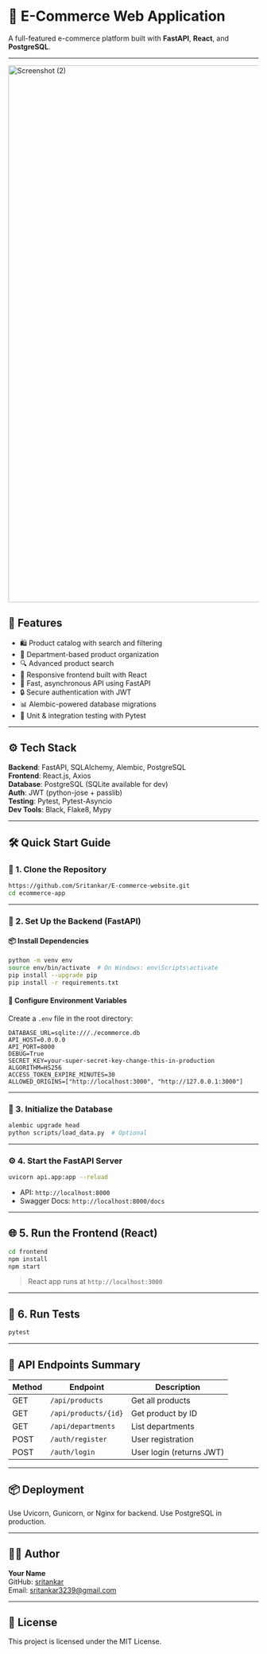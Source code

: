# 🛒 E-Commerce Web Application

A full-featured e-commerce platform built with **FastAPI**, **React**, and **PostgreSQL**.

---
<img width="1920" height="1080" alt="Screenshot (2)" src="https://github.com/user-attachments/assets/9c3cd42c-ab2b-4fd9-b844-5dde2ef07c6f" />

## 🚀 Features

- 🛍️ Product catalog with search and filtering
- 🏢 Department-based product organization
- 🔍 Advanced product search
- 📱 Responsive frontend built with React
- 🚀 Fast, asynchronous API using FastAPI
- 🔒 Secure authentication with JWT
- 📊 Alembic-powered database migrations
- 🧪 Unit & integration testing with Pytest

---

## ⚙️ Tech Stack

**Backend**: FastAPI, SQLAlchemy, Alembic, PostgreSQL  
**Frontend**: React.js, Axios  
**Database**: PostgreSQL (SQLite available for dev)  
**Auth**: JWT (python-jose + passlib)  
**Testing**: Pytest, Pytest-Asyncio  
**Dev Tools**: Black, Flake8, Mypy

---

## 🛠️ Quick Start Guide

### 🔁 1. Clone the Repository

```bash
https://github.com/Sritankar/E-commerce-website.git
cd ecommerce-app
```

---

### 🐍 2. Set Up the Backend (FastAPI)

#### 📦 Install Dependencies

```bash
python -m venv env
source env/bin/activate  # On Windows: env\Scripts\activate
pip install --upgrade pip
pip install -r requirements.txt
```

#### 🔐 Configure Environment Variables

Create a `.env` file in the root directory:

```env
DATABASE_URL=sqlite:///./ecommerce.db
API_HOST=0.0.0.0
API_PORT=8000
DEBUG=True
SECRET_KEY=your-super-secret-key-change-this-in-production
ALGORITHM=HS256
ACCESS_TOKEN_EXPIRE_MINUTES=30
ALLOWED_ORIGINS=["http://localhost:3000", "http://127.0.0.1:3000"]

```

---

### 🧱 3. Initialize the Database

```bash
alembic upgrade head
python scripts/load_data.py  # Optional
```

---

### ⚙️ 4. Start the FastAPI Server

```bash
uvicorn api.app:app --reload
```

- API: `http://localhost:8000`
- Swagger Docs: `http://localhost:8000/docs`

---

## 🌐 5. Run the Frontend (React)

```bash
cd frontend
npm install
npm start
```

> React app runs at `http://localhost:3000`

---

## 🧪 6. Run Tests

```bash
pytest
```

---

## 📝 API Endpoints Summary

| Method | Endpoint                | Description                  |
|--------|-------------------------|------------------------------|
| GET    | `/api/products`         | Get all products             |
| GET    | `/api/products/{id}`    | Get product by ID            |
| GET    | `/api/departments`      | List departments             |
| POST   | `/auth/register`        | User registration            |
| POST   | `/auth/login`           | User login (returns JWT)     |

---

## 📦 Deployment

Use Uvicorn, Gunicorn, or Nginx for backend. Use PostgreSQL in production.

---

## 👨‍💻 Author

**Your Name**  
GitHub: [sritankar](https://github.com/sritankar)  
Email: sritankar3239@gmail.com

---

## 📄 License

This project is licensed under the MIT License.

